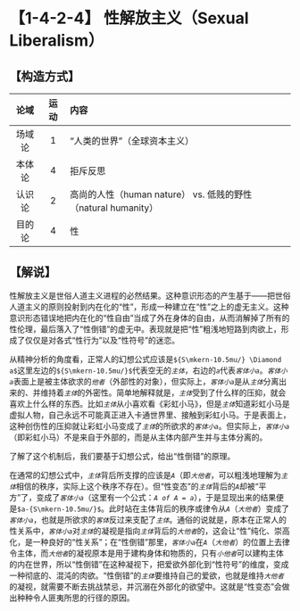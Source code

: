 # 【1-4-2-4】 性解放主义（Sexual Liberalism）
## 【构造方式】
| 论域 | 运动           | 内容 |
|:----:|:----------------:|:-----|
| 场域论   |1 | “人类的世界”（全球资本主义） |
| 本体论   | 4| 拒斥反思   |
| 认识论   | 2| 高尚的人性（human nature） vs. 低贱的野性（natural humanity） |
|目的论|4|性|

## 【解说】
性解放主义是世俗人道主义进程的必然结果。这种意识形态的产生基于——把世俗人道主义的原则投射到内在化的“性”，形成一种建立在“性”之上的虚无主义。这种意识形态错误地把内在化的“性自由”当成了外在身体的自由，从而消解掉了所有的性伦理，最后落入了“性倒错”的虚无中。表现就是把“性”粗浅地短路到肉欲上，形成了仅仅是对各式“性行为”以及“性符号”的迷恋。

从精神分析的角度看，正常人的幻想公式应该是<code>${S\mkern-10.5mu/} \Diamond a$</code>这里左边的<code>${S\mkern-10.5mu/}$</code>代表空无的<code>$主体$</code>，右边的<code>$a$</code>代表<code>$客体小a$</code>。<code>$客体小a$</code>表面上是被主体欲求的<code>$他者$</code>（外部性的对象），但实际上，<code>$客体小a$</code>是从<code>$主体$</code>分离出来的、并维持着<code>$主体$</code>的外密性。简单地解释就是，<code>$主体$</code>受到了什么样的压抑，就会喜欢上什么样的东西。比如<code>$主体$</code>从小喜欢看《彩虹小马》，但是<code>$主体$</code>知道彩虹小马是虚拟人物，自己永远不可能真正进入卡通世界里、接触到彩虹小马。于是表面上，这种创伤性的压抑就让彩虹小马变成了<code>$主体$</code>的所欲求的<code>$客体小a$</code>。但实际上，<code>$客体小a$</code>（即彩虹小马）不是来自于外部的，而是从主体内部产生并与主体分离的。

了解了这个机制后，我们要基于幻想公式，给出“性倒错”的原理。

在通常的幻想公式中，<code>$主体$</code>背后所支撑的应该是<code>$A$</code>（即<code>$大他者$</code>，可以粗浅地理解为<code>$主体$</code>相信的秩序，实际上这个秩序不存在）。但“性变态”的<code>$主体$</code>背后的<code>$A$</code>却被“平方”了，变成了<code>$客体小a$</code>（这里有一个公式：<code>$A\ of\ A=a$</code>），于是显现出来的结果便是<code>$a-{S\mkern-10.5mu/}$</code>。此时站在主体背后的秩序或律令从<code>$A$</code>（<code>$大他者$</code>）变成了<code>$客体小a$</code>，也就是所欲求的<code>$客体$</code>反过来支配了<code>$主体$</code>。通俗的说就是，原本在正常人的性关系中，<code>$客体小a$</code>对<code>$主体$</code>的凝视是指向<code>$主体$</code>背后的<code>$大他者$</code>的，这会让“性”纯化、崇高化，是一种良好的“性关系”；在“性倒错”那里，<code>$客体小a$</code>在<code>$A$</code>（<code>$大他者$</code>）的位置上去律令主体，而<code>$大他者$</code>的凝视原本是用于建构身体和物质的，只有<code>$小他者$</code>可以建构主体的内在世界，所以“性倒错”在这种凝视下，把爱欲外部化到“性符号”的维度，变成一种彻底的、混沌的肉欲。“性倒错”的<code>$主体$</code>要维持自己的爱欲，也就是维持<code>$大他者$</code>的凝视，就需要不断去挑战禁忌，并沉溺在外部化的欲望中。这就是“性变态”会做出种种令人匪夷所思的行径的原因。
